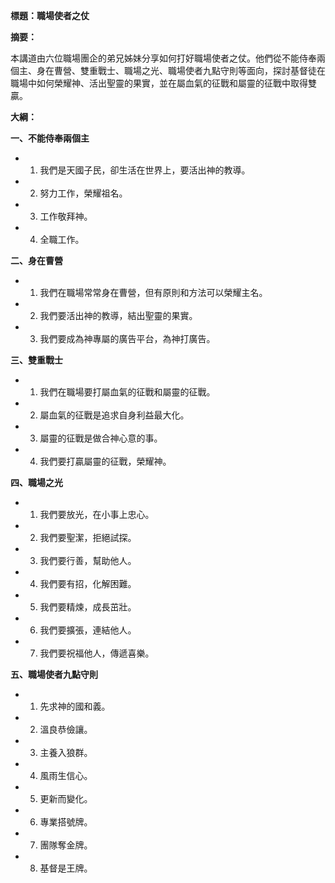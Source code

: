 **標題：職場使者之仗**

**摘要：**

本講道由六位職場團企的弟兄姊妹分享如何打好職場使者之仗。他們從不能侍奉兩個主、身在曹營、雙重戰士、職場之光、職場使者九點守則等面向，探討基督徒在職場中如何榮耀神、活出聖靈的果實，並在屬血氣的征戰和屬靈的征戰中取得雙贏。

**大綱：**

**一、不能侍奉兩個主**
* 1. 我們是天國子民，卻生活在世界上，要活出神的教導。
* 2. 努力工作，榮耀祖名。
* 3. 工作敬拜神。
* 4. 全職工作。

**二、身在曹營**
* 1. 我們在職場常常身在曹營，但有原則和方法可以榮耀主名。
* 2. 我們要活出神的教導，結出聖靈的果實。
* 3. 我們要成為神專屬的廣告平台，為神打廣告。

**三、雙重戰士**
* 1. 我們在職場要打屬血氣的征戰和屬靈的征戰。
* 2. 屬血氣的征戰是追求自身利益最大化。
* 3. 屬靈的征戰是做合神心意的事。
* 4. 我們要打贏屬靈的征戰，榮耀神。

**四、職場之光**
* 1. 我們要放光，在小事上忠心。
* 2. 我們要聖潔，拒絕試探。
* 3. 我們要行善，幫助他人。
* 4. 我們要有招，化解困難。
* 5. 我們要精煉，成長茁壯。
* 6. 我們要擴張，連結他人。
* 7. 我們要祝福他人，傳遞喜樂。

**五、職場使者九點守則**
* 1. 先求神的國和義。
* 2. 溫良恭儉讓。
* 3. 主養入狼群。
* 4. 風雨生信心。
* 5. 更新而變化。
* 6. 專業搭號牌。
* 7. 團隊奪金牌。
* 8. 基督是王牌。